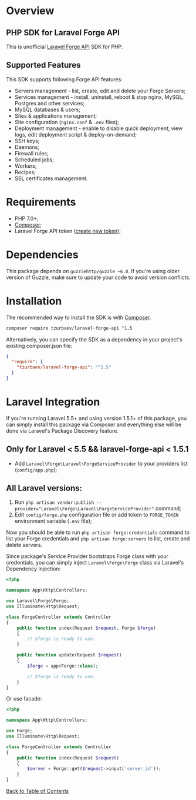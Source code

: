 # Overview

## PHP SDK for Laravel Forge API

This is unofficial [Laravel Forge API](https://forge.laravel.com/api-documentation) SDK for PHP.

## Supported Features

This SDK supports following Forge API features:

- Servers management - list, create, edit and delete your Forge Servers;
- Services management - install, uninstall, reboot & stop nginx, MySQL, Postgres and other services;
- MySQL databases & users;
- Sites & applications management;
- Site configuration (`nginx.conf` & `.env` files);
- Deployment management - enable to disable quick deployment, view logs, edit deployment script & deploy-on-demand;
- SSH keys;
- Daemons;
- Firewall rules;
- Scheduled jobs;
- Workers;
- Recipes;
- SSL certificates management.

# Requirements

- PHP 7.0+;
- [Composer](https://getcomposer.org);
- Laravel Forge API token ([create new token](https://forge.laravel.com/user/profile));

# Dependencies

This package depends on `guzzlehttp/guzzle ~6.0`. If you're using older version of Guzzle, make sure to update your code to avoid version conflicts.

# Installation

The recommended way to install the SDK is with [Composer](https://getcomposer.org).

```sh
composer require tzurbaev/laravel-forge-api ^1.5
```

Alternatively, you can specify the SDK as a dependency in your project's existing composer.json file:

```json
{
  "require": {
    "tzurbaev/laravel-forge-api": "^1.5"
  }
}
```

# Laravel Integration

If you're running Laravel 5.5+ and using version 1.5.1+ of this package, you can simply install this package via Composer and everything else will be done via Laravel's Package Discovery feature.

## Only for Laravel < 5.5 && laravel-forge-api < 1.5.1
- Add `Laravel\Forge\Laravel\ForgeServiceProvider` to your providers list (`config/app.php`);

## All Laravel versions:
1. Run `php artisan vendor:publish --provider="Laravel\Forge\Laravel\ForgeServiceProvider"` command;
1. Edit `config/forge.php` configuration file or add token to `FORGE_TOKEN` environment variable (`.env` file);

Now you should be able to run `php artisan forge:credentials` command to list your Forge credentials and `php artisan forge:servers` to list, create and delete servers.

Since package's Service Provider bootstraps Forge class with your credentials, you can simply inject `Laravel\Forge\Forge` class via Laravel's Dependency Injection:

```php
<?php

namespace App\Http\Controllers;

use Laravel\Forge\Forge;
use Illuminate\Http\Request;

class ForgeController extends Controller
{
    public function index(Request $request, Forge $forge)
    {
        // $forge is ready to use.
    }

    public function update(Request $request)
    {
        $forge = app(Forge::class);

        // $forge is ready to use.
    }
}
```

Or use facade:


```php
<?php

namespace App\Http\Controllers;

use Forge;
use Illuminate\Http\Request;

class ForgeController extends Controller
{
    public function index(Request $request)
    {
        $server = Forge::get($request->input('server_id'));
    }
}
```

[Back to Table of Contents](./readme.md)
